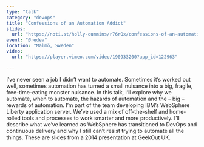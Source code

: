 ```yaml
---
type: "talk"
category: "devops"
title: "Confessions of an Automation Addict"
slides:
  url: "https://noti.st/holly-cummins/r76rQx/confessions-of-an-automation-addict"
event: "Øredev"
location: "Malmö, Sweden"
video:
  url: "https://player.vimeo.com/video/190933200?app_id=122963"

---
```

I’ve never seen a job I didn’t want to automate. Sometimes it’s worked out well, sometimes automation has turned a small nuisance into a big, fragile, free-time-eating monster nuisance. In this talk, I’ll explore why we automate, when to automate, the hazards of automation and the – big – rewards of automation. I’m part of the team developing IBM’s WebSphere Liberty application server. We’ve used a mix of off-the-shelf and home-rolled tools and processes to work smarter and more productively. I’ll describe what we’ve learned as WebSphere has transitioned to DevOps and continuous delivery and why I still can’t resist trying to automate all the things.
These are slides from a 2014 presentation at GeekOut UK.